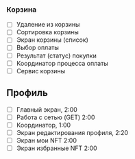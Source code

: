 ### Корзина
- [ ] Удаление из корзины
- [ ] Сортировка корзины
- [ ] Экран корзины (список)
- [ ] Выбор оплаты
- [ ] Результат (статус) покупки
- [ ] Координатор процесса оплаты
- [ ] Сервис корзины

## Профиль
- [ ] Главный экран, 2:00
- [ ] Работа с сетью (GET) 2:00
- [ ] Координатор, 1:00 
- [ ] Экран редактирования профиля, 2:20
- [ ] Экран мои NFT  2:00
- [ ] Экран избранные NFT 2:00
